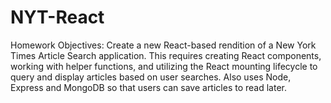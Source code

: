 # NYT-React
Homework Objectives: Create a new React-based rendition of a New York Times Article Search application. This requires creating React components, working with helper functions, and utilizing the React mounting lifecycle to query and display articles based on user searches. Also uses Node, Express and MongoDB so that users can save articles to read later.
